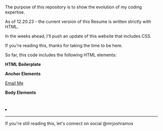 The purpose of this repository is to show the evolution of my coding expertise.

As of 12.20.23 - the current version of this Resume is written strictly with HTML.

In the weeks ahead, I'll push an update of this website that includes CSS.

If you're reading this, thanks for taking the time to be here.

So far, this code includes the following HTML elements:

**HTML Boilerplate**

<!DOCTYPE html>
<html lang="en">
<head>
    <meta charset="UTF-8">
    <title>Document</title>
</head>
<body>
    
</body>
</html>

**Anchor Elements**

<a href=""></a>
<a href="mailto:jramos@example.com">Email Me</a>

**Body Elements**

<h1></h1>
<h2></h2>
<h3></h3>
<h4></h4>
<p></p>
<ul></ul>
<ol></ol>
<li></li>
<footer></footer>

---

If you're still reading this, let's connect on social @mrjoshramos
